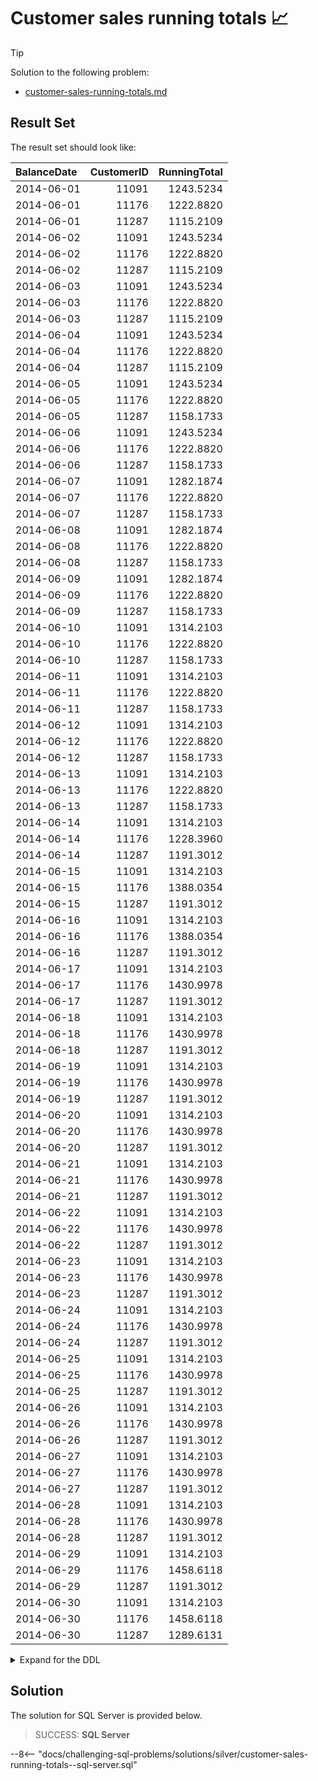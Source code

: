 # Customer sales running totals 📈

> [!TIP]
>
> Solution to the following problem:
>
> - [customer-sales-running-totals.md](../../problems/silver/customer-sales-running-totals.md)

## Result Set

The result set should look like:

| BalanceDate | CustomerID | RunningTotal |
| :---------- | ---------: | -----------: |
| 2014-06-01  |      11091 |    1243.5234 |
| 2014-06-01  |      11176 |    1222.8820 |
| 2014-06-01  |      11287 |    1115.2109 |
| 2014-06-02  |      11091 |    1243.5234 |
| 2014-06-02  |      11176 |    1222.8820 |
| 2014-06-02  |      11287 |    1115.2109 |
| 2014-06-03  |      11091 |    1243.5234 |
| 2014-06-03  |      11176 |    1222.8820 |
| 2014-06-03  |      11287 |    1115.2109 |
| 2014-06-04  |      11091 |    1243.5234 |
| 2014-06-04  |      11176 |    1222.8820 |
| 2014-06-04  |      11287 |    1115.2109 |
| 2014-06-05  |      11091 |    1243.5234 |
| 2014-06-05  |      11176 |    1222.8820 |
| 2014-06-05  |      11287 |    1158.1733 |
| 2014-06-06  |      11091 |    1243.5234 |
| 2014-06-06  |      11176 |    1222.8820 |
| 2014-06-06  |      11287 |    1158.1733 |
| 2014-06-07  |      11091 |    1282.1874 |
| 2014-06-07  |      11176 |    1222.8820 |
| 2014-06-07  |      11287 |    1158.1733 |
| 2014-06-08  |      11091 |    1282.1874 |
| 2014-06-08  |      11176 |    1222.8820 |
| 2014-06-08  |      11287 |    1158.1733 |
| 2014-06-09  |      11091 |    1282.1874 |
| 2014-06-09  |      11176 |    1222.8820 |
| 2014-06-09  |      11287 |    1158.1733 |
| 2014-06-10  |      11091 |    1314.2103 |
| 2014-06-10  |      11176 |    1222.8820 |
| 2014-06-10  |      11287 |    1158.1733 |
| 2014-06-11  |      11091 |    1314.2103 |
| 2014-06-11  |      11176 |    1222.8820 |
| 2014-06-11  |      11287 |    1158.1733 |
| 2014-06-12  |      11091 |    1314.2103 |
| 2014-06-12  |      11176 |    1222.8820 |
| 2014-06-12  |      11287 |    1158.1733 |
| 2014-06-13  |      11091 |    1314.2103 |
| 2014-06-13  |      11176 |    1222.8820 |
| 2014-06-13  |      11287 |    1158.1733 |
| 2014-06-14  |      11091 |    1314.2103 |
| 2014-06-14  |      11176 |    1228.3960 |
| 2014-06-14  |      11287 |    1191.3012 |
| 2014-06-15  |      11091 |    1314.2103 |
| 2014-06-15  |      11176 |    1388.0354 |
| 2014-06-15  |      11287 |    1191.3012 |
| 2014-06-16  |      11091 |    1314.2103 |
| 2014-06-16  |      11176 |    1388.0354 |
| 2014-06-16  |      11287 |    1191.3012 |
| 2014-06-17  |      11091 |    1314.2103 |
| 2014-06-17  |      11176 |    1430.9978 |
| 2014-06-17  |      11287 |    1191.3012 |
| 2014-06-18  |      11091 |    1314.2103 |
| 2014-06-18  |      11176 |    1430.9978 |
| 2014-06-18  |      11287 |    1191.3012 |
| 2014-06-19  |      11091 |    1314.2103 |
| 2014-06-19  |      11176 |    1430.9978 |
| 2014-06-19  |      11287 |    1191.3012 |
| 2014-06-20  |      11091 |    1314.2103 |
| 2014-06-20  |      11176 |    1430.9978 |
| 2014-06-20  |      11287 |    1191.3012 |
| 2014-06-21  |      11091 |    1314.2103 |
| 2014-06-21  |      11176 |    1430.9978 |
| 2014-06-21  |      11287 |    1191.3012 |
| 2014-06-22  |      11091 |    1314.2103 |
| 2014-06-22  |      11176 |    1430.9978 |
| 2014-06-22  |      11287 |    1191.3012 |
| 2014-06-23  |      11091 |    1314.2103 |
| 2014-06-23  |      11176 |    1430.9978 |
| 2014-06-23  |      11287 |    1191.3012 |
| 2014-06-24  |      11091 |    1314.2103 |
| 2014-06-24  |      11176 |    1430.9978 |
| 2014-06-24  |      11287 |    1191.3012 |
| 2014-06-25  |      11091 |    1314.2103 |
| 2014-06-25  |      11176 |    1430.9978 |
| 2014-06-25  |      11287 |    1191.3012 |
| 2014-06-26  |      11091 |    1314.2103 |
| 2014-06-26  |      11176 |    1430.9978 |
| 2014-06-26  |      11287 |    1191.3012 |
| 2014-06-27  |      11091 |    1314.2103 |
| 2014-06-27  |      11176 |    1430.9978 |
| 2014-06-27  |      11287 |    1191.3012 |
| 2014-06-28  |      11091 |    1314.2103 |
| 2014-06-28  |      11176 |    1430.9978 |
| 2014-06-28  |      11287 |    1191.3012 |
| 2014-06-29  |      11091 |    1314.2103 |
| 2014-06-29  |      11176 |    1458.6118 |
| 2014-06-29  |      11287 |    1191.3012 |
| 2014-06-30  |      11091 |    1314.2103 |
| 2014-06-30  |      11176 |    1458.6118 |
| 2014-06-30  |      11287 |    1289.6131 |

<details>
<summary>Expand for the DDL</summary>
--8<-- "docs/challenging-sql-problems/solutions/silver/customer-sales-running-totals.sql"
</details>

## Solution

The solution for SQL Server is provided below.

<!-- prettier-ignore -->
> SUCCESS: **SQL Server**
>
--8<-- "docs/challenging-sql-problems/solutions/silver/customer-sales-running-totals--sql-server.sql"
